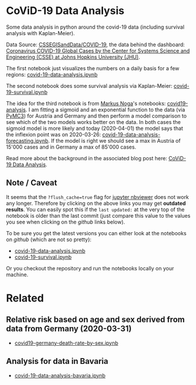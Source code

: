 
# CoViD-19 Data Analysis

Some data analysis in python around the covid-19 data (including survival analysis with Kaplan-Meier).

Data Source: [CSSEGISandData/COVID-19](https://github.com/CSSEGISandData/COVID-19), the data behind the dashboard: [Coronavirus COVID-19 Global Cases by the Center for Systems Science and Engineering (CSSE) at Johns Hopkins University (JHU)](https://gisanddata.maps.arcgis.com/apps/opsdashboard/index.html#/bda7594740fd40299423467b48e9ecf6).

The first notebook just visualizes the numbers on a daily basis for a few regions: [covid-19-data-analysis.ipynb](https://nbviewer.jupyter.org/github/cs224/covid-19-data-analysis/blob/master/covid-19-data-analysis.ipynb?flush_cache=true)

The second notebook does some survival analysis via Kaplan-Meier: [covid-19-survival.ipynb](https://nbviewer.jupyter.org/github/cs224/covid-19-data-analysis/blob/master/covid-19-survival.ipynb?flush_cache=true)

The idea for the third notebook is from [Markus Noga](https://www.linkedin.com/in/mlnoga/)'s notebooks: [covid19-analysis](https://mlnoga.github.io/covid19-analysis/). I am fitting a sigmoid and an exponential function to the data (via [PyMC3](https://docs.pymc.io/)) for Austria and Germany and then perform a model comparison to see which of the two models works better on the data. In both cases the sigmoid model is more likely and today (2020-04-01) the model says that the inflexion point was on 2020-03-26: [covid-19-data-analysis-forecasting.ipynb](https://nbviewer.jupyter.org/github/cs224/covid-19-data-analysis/blob/master/covid-19-data-analysis-forecasting.ipynb?flush_cache=true). If the model is right we should see a max in Austria of 15'000 cases and in Germany a max of 85'000 cases.

Read more about the background in the associated blog post here: [CoViD-19 Data Analysis](https://weisser-zwerg.dev/posts/covid-19-data-analysis/).

## Note / Caveat

It seems that the `?flush_cache=true` flag for [jupyter nbviewer](https://nbviewer.jupyter.org/) does not work any longer. Therefore by clicking on the above links you may get **outdated results**.
You can easily spot this if the `last updated:` at the very top of the notebook is older than the last commit (just compare this value to the values you see when clicking on the *github* links below).

To be sure you get the latest versions you can either look at the notebooks on *github* (which are not so pretty):
* [covid-19-data-analysis.ipynb](https://github.com/cs224/covid-19-data-analysis/blob/master/covid-19-data-analysis.ipynb)
* [covid-19-survival.ipynb](https://github.com/cs224/covid-19-data-analysis/blob/master/covid-19-survival.ipynb)

Or you checkout the repository and run the notebooks locally on your machine.

# Related

## Relative risk based on age and sex derived from data from Germany (2020-03-31)

* [covid19-germany-death-rate-by-sex.ipynb](https://nbviewer.jupyter.org/github/cs224/covid-19-data-analysis/blob/master/2020-03-31-covid19-germany-death-rate-by-sex.ipynb?flush_cache=true)

## Analysis for data in Bavaria

* [covid-19-data-analysis-bavaria.ipynb](https://nbviewer.jupyter.org/github/cs224/covid-19-data-analysis/blob/master/covid-19-data-analysis-bavaria.ipynb?flush_cache=true)
